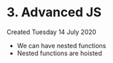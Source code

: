 # 3. Advanced JS

Created Tuesday 14 July 2020

- We can have nested functions
- Nested functions are hoisted
